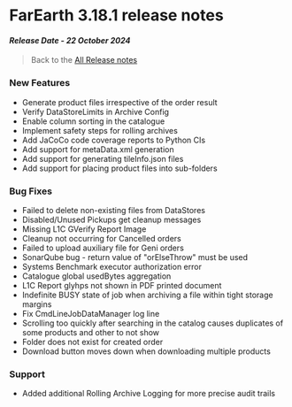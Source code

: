 # FarEarth 3.18.1 release notes
#### *Release Date - 22 October 2024*

> Back to the [All Release notes](releaseNotesSummary.md)

### New Features
* Generate product files irrespective of the order result
* Verify DataStoreLimits in Archive Config
* Enable column sorting in the catalogue
* Implement safety steps for rolling archives
* Add JaCoCo code coverage reports to Python CIs
* Add support for metaData.xml generation
* Add support for generating tileInfo.json files
* Add support for placing product files into sub-folders

### Bug Fixes
* Failed to delete non-existing files from DataStores
* Disabled/Unused Pickups get cleanup messages
* Missing L1C GVerify Report Image
* Cleanup not occurring for Cancelled orders
* Failed to upload auxiliary file for Geni orders
* SonarQube bug - return value of "orElseThrow" must be used
* Systems Benchmark executor authorization error
* Catalogue global usedBytes aggregation
* L1C Report glyhps not shown in PDF printed document
* Indefinite BUSY state of job when archiving a file within tight storage margins
* Fix CmdLineJobDataManager log line
* Scrolling too quickly after searching in the catalog causes duplicates of some products and other to not show
* Folder does not exist for created order
* Download button moves down when downloading multiple products

### Support
* Added additional Rolling Archive Logging for more precise audit trails
